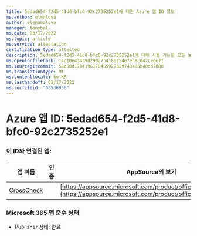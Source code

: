 ```yaml
---
title: 5edad654-f2d5-41d8-bfc0-92c2735252e1에 대한 Azure 앱 ID 정보
ms.author: elmalova
author: elenamalova
manager: tonybal
ms.date: 03/17/2022
ms.topic: article
ms.service: attestation
certification_type: attested
description: 5edad654-f2d5-41d8-bfc0-92c2735252e1에 대해 사용 가능한 모든 보안 및 규정 준수 정보입니다.
ms.openlocfilehash: 14c10e43439d2902754186154e7ec8c042ce6e7f
ms.sourcegitcommit: 58c50d1704196178455927329748485b40dd7880
ms.translationtype: MT
ms.contentlocale: ko-KR
ms.lasthandoff: 03/17/2022
ms.locfileid: "63536956"
---
```

# <a name="azure-app-id-5edad654-f2d5-41d8-bfc0-92c2735252e1"></a>Azure 앱 ID: 5edad654-f2d5-41d8-bfc0-92c2735252e1


### <a name="apps-associated-with-this-id"></a>이 ID와 연결된 앱:
| **앱 이름** | **인증** | **AppSource의 보기** |
|--------------|---------------|-----------------------|
| [CrossCheck](../forward/WA200003198.md) |  | [https://appsource.microsoft.com/product/office/WA200003198](https://appsource.microsoft.com/product/office/WA200003198) |

### <a name="microsoft-365-app-compliance-status"></a>Microsoft 365 앱 준수 상태
- Publisher 상태: 완료
